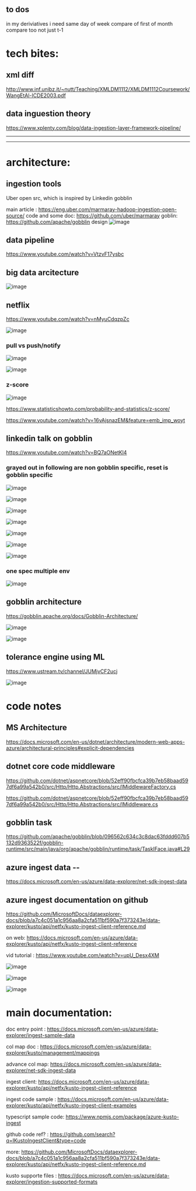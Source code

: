 
## to dos 

in my deriviatives i need same day of week compare of first of month compare too not just t-1



# tech bites:

## xml diff

http://www.inf.unibz.it/~nutt/Teaching/XMLDM1112/XMLDM1112Coursework/WangEtAl-ICDE2003.pdf


## data inguestion theory
https://www.xplenty.com/blog/data-ingestion-layer-framework-pipeline/




---
---




# architecture:

## ingestion tools
Uber open src, which is inspired by Linkedin gobblin

main article : https://eng.uber.com/marmaray-hadoop-ingestion-open-source/
code and some doc: https://github.com/uber/marmaray
goblin: https://github.com/apache/gobblin
design
![image](https://user-images.githubusercontent.com/1906471/121627180-e3996580-ca44-11eb-9c08-e753502f38d7.png)





## data pipeline

https://www.youtube.com/watch?v=VtzvF17ysbc

## big data arcitecture

![image](https://user-images.githubusercontent.com/1906471/121799345-927ea280-cbf9-11eb-9579-85bf7b20a1d3.png)


## netflix

https://www.youtube.com/watch?v=nMyuCdqzpZc


![image](https://user-images.githubusercontent.com/1906471/121797926-43cd0a80-cbf1-11eb-8087-d26fd45a8df2.png)


### pull vs push/notify 
![image](https://user-images.githubusercontent.com/1906471/121798078-36fce680-cbf2-11eb-9dd2-6ce73d879cf8.png)


![image](https://user-images.githubusercontent.com/1906471/121798091-4aa84d00-cbf2-11eb-96f0-37f2e5648b11.png)




### z-score
![image](https://user-images.githubusercontent.com/1906471/121738436-35370400-cac8-11eb-869d-afe8d07f9841.png)

https://www.statisticshowto.com/probability-and-statistics/z-score/

https://www.youtube.com/watch?v=16vAjsnazEM&feature=emb_imp_woyt





## linkedin talk on gobblin

https://www.youtube.com/watch?v=BQ7aONetKl4

### grayed out  in following are non gobblin specific, reset is gobblin specific 

![image](https://user-images.githubusercontent.com/1906471/121797852-de791980-cbf0-11eb-95df-20d7078a1d04.png)


![image](https://user-images.githubusercontent.com/1906471/121798311-87287880-cbf3-11eb-8768-bd86e4479e5e.png)


![image](https://user-images.githubusercontent.com/1906471/121798321-9efffc80-cbf3-11eb-8314-1d7c47661574.png)


![image](https://user-images.githubusercontent.com/1906471/121798334-ade6af00-cbf3-11eb-8b84-29b928a3c627.png)


![image](https://user-images.githubusercontent.com/1906471/121798360-cf479b00-cbf3-11eb-968d-4198d51d5855.png)


![image](https://user-images.githubusercontent.com/1906471/121798399-0f0e8280-cbf4-11eb-863b-b1d738edb157.png)


![image](https://user-images.githubusercontent.com/1906471/121798408-2188bc00-cbf4-11eb-83bf-656e10ed3fdc.png)

### one spec multiple env

![image](https://user-images.githubusercontent.com/1906471/121798873-be4c5900-cbf6-11eb-8481-03762138a50c.png)




## gobblin architecture

https://gobblin.apache.org/docs/Gobblin-Architecture/

![image](https://user-images.githubusercontent.com/1906471/121798680-b4762600-cbf5-11eb-875a-6f24c787aa86.png)

![image](https://user-images.githubusercontent.com/1906471/121798704-d2438b00-cbf5-11eb-8d1f-1e44454b2590.png)



## tolerance engine using ML


https://www.ustream.tv/channel/JUMjvCF2ucj


![image](https://user-images.githubusercontent.com/1906471/121798586-331e9380-cbf5-11eb-9f53-e7a3cdd46dfa.png)








# code notes


## MS Architecture

https://docs.microsoft.com/en-us/dotnet/architecture/modern-web-apps-azure/architectural-principles#explicit-dependencies


##  dotnet core code middleware

https://github.com/dotnet/aspnetcore/blob/52eff90fbcfca39b7eb58baad597df6a99a542b0/src/Http/Http.Abstractions/src/IMiddlewareFactory.cs

https://github.com/dotnet/aspnetcore/blob/52eff90fbcfca39b7eb58baad597df6a99a542b0/src/Http/Http.Abstractions/src/IMiddleware.cs


## gobblin task

https://github.com/apache/gobblin/blob/096562c634c3c8dac63fddd607b5132d9363522f/gobblin-runtime/src/main/java/org/apache/gobblin/runtime/task/TaskIFace.java#L29


## azure ingest data --

https://docs.microsoft.com/en-us/azure/data-explorer/net-sdk-ingest-data


## azure ingest documentation on github

https://github.com/MicrosoftDocs/dataexplorer-docs/blob/a7c4c051a1c956aa8a2cfa511bf590a7f373243e/data-explorer/kusto/api/netfx/kusto-ingest-client-reference.md

on web:  https://docs.microsoft.com/en-us/azure/data-explorer/kusto/api/netfx/kusto-ingest-client-reference

vid tutorial : https://www.youtube.com/watch?v=upU_Desx4XM


![image](https://user-images.githubusercontent.com/1906471/121837587-fc538680-cca3-11eb-855e-e006a4471b78.png)



![image](https://user-images.githubusercontent.com/1906471/121837665-2b69f800-cca4-11eb-8fe0-d6d26b307195.png)



![image](https://user-images.githubusercontent.com/1906471/121837802-88fe4480-cca4-11eb-993b-ee31fbd109ab.png)




# main documentation:

doc entry point : https://docs.microsoft.com/en-us/azure/data-explorer/ingest-sample-data

col map doc  : https://docs.microsoft.com/en-us/azure/data-explorer/kusto/management/mappings

advance col map: https://docs.microsoft.com/en-us/azure/data-explorer/net-sdk-ingest-data

ingest client: https://docs.microsoft.com/en-us/azure/data-explorer/kusto/api/netfx/kusto-ingest-client-reference

ingest code sample : https://docs.microsoft.com/en-us/azure/data-explorer/kusto/api/netfx/kusto-ingest-client-examples

typescript sample code: https://www.npmjs.com/package/azure-kusto-ingest



github code ref? : https://github.com/search?q=IKustoIngestClient&type=code

more: https://github.com/MicrosoftDocs/dataexplorer-docs/blob/a7c4c051a1c956aa8a2cfa511bf590a7f373243e/data-explorer/kusto/api/netfx/kusto-ingest-client-reference.md


kusto supporte files : https://docs.microsoft.com/en-us/azure/data-explorer/ingestion-supported-formats



